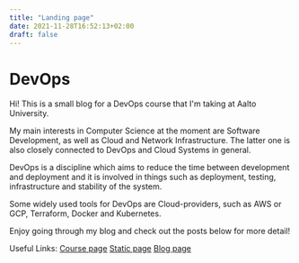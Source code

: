 ```yaml
---
title: "Landing page"
date: 2021-11-28T16:52:13+02:00
draft: false
---
```

# DevOps
Hi! This is a small blog for a DevOps course that I'm taking at Aalto University.  

My main interests in Computer Science at the moment are Software Development, as well as Cloud and Network Infrastructure. The latter one is also closely connected to DevOps and Cloud Systems in general.  

DevOps is a discipline which aims to reduce the time between development and deployment and it is involved in things such as deployment, testing, infrastructure and stability of the system.  

Some widely used tools for DevOps are Cloud-providers, such as AWS or GCP, Terraform, Docker and Kubernetes.

Enjoy going through my blog and check out the posts below for more detail!  


Useful Links:
[Course page](https://mycourses.aalto.fi/course/view.php?id=34305)
[Static page](https://lepasq.github.io/cs-ej4104/)
[Blog page](https://lepasq.github.io/cs-ej4104/)
